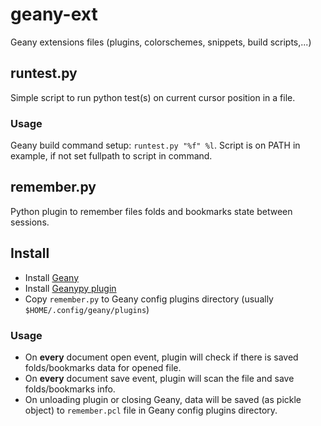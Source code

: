# geany-ext

Geany extensions files (plugins, colorschemes, snippets, build scripts,...)


## runtest.py

Simple script to run python test(s) on current cursor position in a file.

### Usage

Geany build command setup: `runtest.py "%f" %l`. Script is on PATH in example, if not set fullpath to script in command.


## remember.py

Python plugin to remember files folds and bookmarks state between sessions.

## Install

+ Install [Geany](https://www.geany.org/ "Geany")
+ Install [Geanypy plugin](http://codebrainz.github.io/geanypy/ "GeanyPy")
+ Copy `remember.py` to Geany config plugins directory (usually `$HOME/.config/geany/plugins`)

### Usage

- On **every** document open event, plugin will check if there is saved folds/bookmarks data for opened file.
- On **every** document save event, plugin will scan the file and save folds/bookmarks info.
- On unloading plugin or closing Geany, data will be saved (as pickle object) to `remember.pcl` file in Geany config plugins directory.
